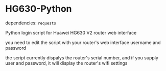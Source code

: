 # HG630-Python

dependencies: `requests`

Python login script for Huawei HG630 V2 router web interface


you need to edit the script with your router's web interface username and password

the script currently dispalys the router's serial number, and if you supply user and password, it will display the router's wifi settings
